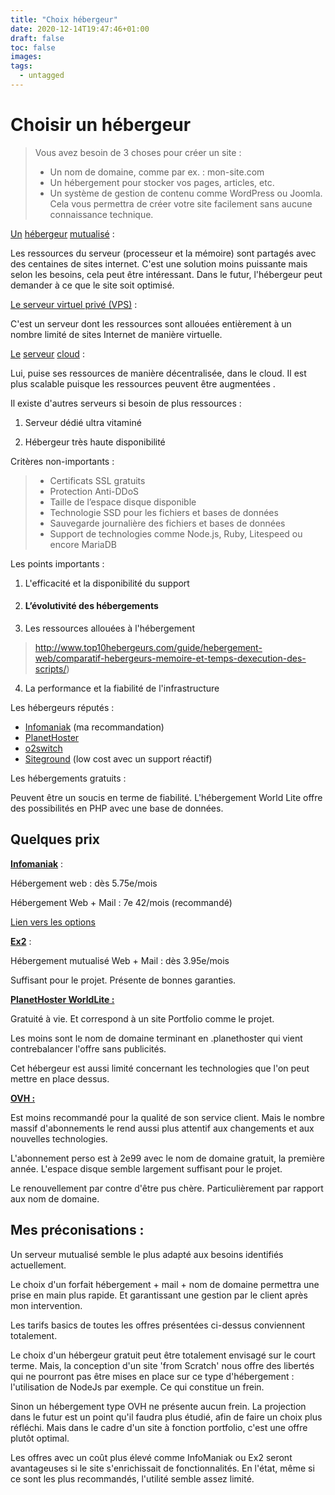 ```yaml
---
title: "Choix hébergeur"
date: 2020-12-14T19:47:46+01:00
draft: false
toc: false
images:
tags: 
  - untagged
---
```



# Choisir un hébergeur

> Vous avez besoin de 3 choses pour créer un site :
>
> - Un nom de domaine, comme par ex. : mon-site.com
> - Un hébergement pour stocker vos pages, articles, etc.
> - Un système de gestion de contenu comme WordPress ou Joomla. Cela vous permettra de créer votre site facilement sans aucune connaissance technique.

<u>Un</u> <u>hébergeur</u> <u>mutualisé</u> : 

Les ressources du serveur (processeur et la mémoire) sont partagés avec des centaines de sites internet. C'est une solution moins puissante mais selon les besoins, cela peut être intéressant. Dans le futur, l'hébergeur peut demander à ce que le site soit optimisé. 

<u>Le serveur virtuel privé (VPS)</u> : 

C'est un serveur dont les ressources sont allouées entièrement à un nombre limité de sites Internet de manière virtuelle.

<u> Le</u> <u>serveur</u> <u>cloud</u> : 

Lui, puise ses ressources de manière décentralisée, dans le cloud. Il est plus scalable puisque les ressources peuvent être augmentées . 

Il existe d'autres serveurs si besoin de plus ressources : 

1. Serveur dédié ultra vitaminé

2. Hébergeur très haute disponibilité

   

Critères non-importants : 

> - Certificats SSL gratuits
> - Protection Anti-DDoS
> - Taille de l’espace disque disponible
> - Technologie SSD pour les fichiers et bases de données
> - Sauvegarde journalière des fichiers et bases de données
> - Support de technologies comme Node.js, Ruby, Litespeed ou encore MariaDB

Les points importants : 

1. L'efficacité et la disponibilité du support

2. #### L’évolutivité des hébergements

3. Les ressources allouées à l'hébergement

   

> http://www.top10hebergeurs.com/guide/hebergement-web/comparatif-hebergeurs-memoire-et-temps-dexecution-des-scripts/)

4. La performance et la fiabilité de l'infrastructure

Les hébergeurs réputés : 

- [Infomaniak](https://www.infomaniak.com/fr/hebergement/toutes-nos-offres?utm_term=59f74db3bfdd5) (ma recommandation)
- [PlanetHoster](https://www.planethoster.com/goph-0b4686a59179da9)
- [o2switch](https://www.o2switch.fr/)
- [Siteground](https://www.siteground.com/web-hosting.htm?afcode=7705f57009485f050dd8e1cbdec4b8e2) (low cost avec un support réactif)

Les hébergements gratuits : 

Peuvent être un soucis en terme de fiabilité. L'hébergement World Lite offre des possibilités en PHP avec une base de données. 

## Quelques prix 

<u>**Infomaniak**</u> :

Hébergement web : dès 5.75e/mois 

Hébergement Web + Mail : 7e 42/mois (recommandé)

[Lien vers les options](https://www.infomaniak.com/fr/hebergement/web-et-mail/hebergement-web-et-mail)

<u>**Ex2**</u> :

Hébergement mutualisé Web + Mail : dès 3.95e/mois 

Suffisant pour le projet. Présente de bonnes garanties. 

**<u>PlanetHoster WorldLite :</u>**

Gratuité à vie. Et correspond à un site Portfolio comme le projet. 

Les moins sont le nom de domaine terminant en .planethoster qui vient contrebalancer l'offre sans publicités.

Cet hébergeur est aussi limité concernant les technologies que l'on peut mettre en place dessus. 

**<u>OVH :</u>**

Est moins recommandé pour la qualité de son service client. Mais le nombre massif d'abonnements le rend aussi plus attentif aux changements et aux nouvelles technologies. 

L'abonnement perso est à 2e99 avec le nom de domaine gratuit, la première année. L'espace disque semble largement suffisant pour le projet. 

Le renouvellement par contre d'être pus chère. Particulièrement par rapport aux nom de domaine.

## Mes préconisations : 

Un serveur mutualisé semble le plus adapté aux besoins identifiés actuellement. 

Le choix d'un forfait hébergement + mail + nom de domaine permettra une prise en main plus rapide. Et garantissant une gestion par le client après mon intervention. 

Les tarifs basics de toutes les offres présentées ci-dessus conviennent totalement. 

Le choix d'un hébergeur gratuit peut être totalement envisagé sur le court terme. Mais, la conception d'un site 'from Scratch' nous offre des libertés qui ne pourront pas être mises en place sur ce type d'hébergement : l'utilisation de NodeJs par exemple. Ce qui constitue un frein.

 Sinon un hébergement type OVH ne présente aucun frein. La projection dans le futur est un point qu'il faudra plus étudié, afin de faire un choix plus réfléchi. Mais dans le cadre d'un site à fonction portfolio, c'est une offre plutôt optimal. 

Les offres avec un coût plus élevé comme InfoManiak ou Ex2 seront avantageuses si le site s'enrichissait de fonctionnalités. En l'état, même si ce sont les plus recommandés, l'utilité semble assez limité. 



 

